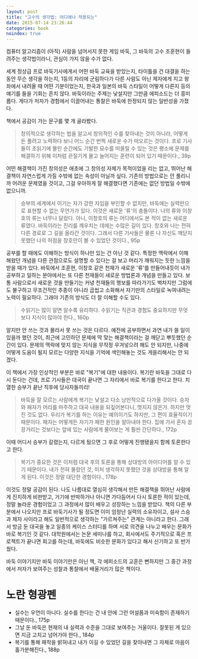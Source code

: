 ```yaml
---
layout: post
title: "고수의 생각법: 어디에나 적용되는"
date: 2015-07-14 23:26:44
categories: book
noindex: true
---
```


컴퓨터 알고리즘이 (아직) 사람을 넘어서지 못한 게임 바둑, 그 바둑의 고수 조훈현이 들려주는 생각법이라니, 관심이 가지 않을 수가 없다.

세계 정상급 프로 바둑기사에게서 어떤 바둑 교육을 받았는지, 타이틀을 건 대결을 하는 동안 무슨 생각을 하는지, 1등의 자리에 군림하다가 다른 사람도 아닌 제자에게 지고 왕좌에서 내려올 때 어떤 기분이었는지, 한국과 일본의 바둑 스타일이 어떻게 다른지 등의 얘기를 들을 기회는 흔치 않다. 바둑이라는 주제는 낯설지만 그만큼 에피소드는 더 흥미롭다. 게다가 저자가 경험에서 이끌어내는 통찰은 바둑에 한정되지 않는 일반성을 가졌다.

책에서 공감이 가는 문구를 몇 개 골라봤다.

> 창의적으로 생각하는 법을 알고서 창의적인 수를 찾아내는 것이 아니라, 어떻게든 풀려고 노력하다 보니 어느 순간 번쩍 새로운 수가 떠오르는 것이다. 프로 기사들이 초읽기에 몰린 순간에도 기발한 묘수를 떠올릴 수 있는 것은 평소에 문제를 해결하기 위해 이처럼 끈질기게 물고 늘어지는 훈련이 되어 있기 때문이다., 39p

어떤 해결책이 가진 창의성은 애초에 그 창의성 자체가 목적이었을 리는 없고, 뛰어난 해결책이 자연스럽게 가질 수밖에 없는 속성이 아닐까 싶다. 기존의 방법으로는 안 풀리니까 어려운 문제였을 것이고, 그걸 우아하게 잘 해결했다면 기존에는 없던 방법일 수밖에 없으니까.

> 승부의 세계에서 이기는 자가 강한 자임을 부인할 수 없지만, 바둑에는 실력만으로 표현할 수 없는 무언가가 있다. 이것은 새로운 '류'의 충돌이다. 나의 류와 이창호의 류는 너무나 달랐다. 아니, 이창호의 류는 어디에서도 본 적이 없는 새로운 류였다. 바둑이라는 진리를 깨우치는 데에는 수많은 길이 있다. 창호와 나는 전혀 다른 경로로 그 길을 올라간 것이다. 그래서 다른 기사들은 물론 나 자신도 깨닫지 못했던 나의 허점을 창호만이 볼 수 있었던 것이다., 95p

공부를 할 때에도 이해하는 방식이 하나만 있는 건 아닌 것 같다. 특정한 맥락에서 이해해왔던 개념을 다른 관점으로도 설명할 수 있다는 걸 보고 머리가 깨워지는 듯한 느낌을 받을 때가 있다. 바둑에서 조훈현, 이창호 같은 천재가 새로운 '류'를 만들어내듯이 내가 공부하고 일하는 분야에서는 또 다른 천재들이 새로운 방법론과 개념을 만들고 있다. 보통 사람으로서 새로운 것을 만들기는 커녕 천재들의 행보를 따라가기도 벅차지만 그럼에도 불구하고 무조건적인 추종이 아니라 곱씹고 소화해서 자기만의 스타일로 녹여내려는 노력이 필요하다. 그래야 기존의 방식도 더 잘 이해할 수도 있다.

> 수읽기는 많이 알면 알수록 유리하다. 수읽기는 직관과 경험도 중요하지만 무엇보다 지식이 많아야 한다., 160p

알지만 안 쓰는 것과 몰라서 못 쓰는 것은 다르다. 예전에 공부하면서 과연 내가 쓸 일이 있을까 했던 것이, 최근에 고민하던 문제에 딱 맞는 해결책이라는 걸 깨닫고 뿌듯했던 순간이 있다. 문제의 맥락에 맞지 않는 지식을 무작정 우겨넣으려 해도 안 되지만, 나중에 어떻게 도움이 될지 모르는 다양한 지식을 기억에 색인해놓는 것도 게을리해서는 안 되겠다.

이 책에서 가장 인상적인 부분은 바로 "복기"에 대한 내용이다. 복기란 바둑을 그대로 다시 둔다는 건데, 프로 기사들은 대국이 끝나면 그 자리에서 바로 복기를 한다고 한다. 치열한 승부가 끝난 직후에 당사자들끼리!

> 바둑을 잘 모르는 사람에게 복기는 낯설고 다소 낭만적으로 다가올 것이다. 승자와 패자가 머리를 마주하고 대국 내용을 되짚어본다니, 멋지지 않은가. 하지만 멋진 것도 없다. 우리가 복기를 하는 이유는 예의이기도 하지만, 그 편이 효율적이기 때문이다. 패자는 어떻게든 자기가 패한 원인을 알아내야 한다. 집에 가서 혼자 끙끙거리는 것보다는 앞에 있는 사람에게 물어보는 게 훨씬 간단하다., 172p

이때 어디서 승부가 갈렸는지, 다르게 뒀으면 그 후로 어떻게 진행됐을지 함께 토론한다고 한다.

> 복기가 중요한 것은 이처럼 대국 후의 토론을 통해 상대방의 아이디어를 알 수 있기 때문이다. 내가 전혀 몰랐던 것, 미처 생각하지 못했던 것을 상대방을 통해 알게 된다. 이것은 정말 대단한 경험이다., 178p

이것도 정말 공감이 된다. 나도 나름대로 열심히 생각해서 만든 해결책을 뛰어난 사람에게 진지하게 비판받고, 거기에 반박하거나 아니면 가다듬어서 다시 토론한 적이 있는데, 정말 놀라운 경험이었고 그 과정에서 많이 배우고 성장하는 느낌을 받았다. 책의 다른 부분에서 나오지만 프로 바둑기사가 될 정도면 이미 엄청난 실력의 소유자이고, 설사 스승과 제자 사이라고 해도 일반적으로 생각하는 "가르쳐주는" 관계는 아니라고 한다. 그래서 방금 둔 대국을 놓고 일종의 케이스 스터디를 하며 서로 의견을 나누고 배우는 문화가 바로 복기인 것 같다. 대학원에서는 논문 세미나를 하고, 회사에서도 주기적으로 혹은 프로젝트가 끝나면 회고를 하는데, 바둑에도 비슷한 문화가 있다고 해서 신기하고 또 반가웠다.

바둑 이야기지만 바둑 이야기만은 아닌 책, 각 에피소드의 교훈은 뻔하지만 그 중간 과정에서 저자가 보여주는 성찰과 통찰에서 배울거리가 많은 책이다.

# 노란 형광펜

- 실수는 우연이 아니다. 실수를 한다는 건 내 안에 그런 어설픔과 미숙함이 존재하기 때문이다., 175p
- 그날 둔 바둑은 현재의 내 실력과 수준을 그대로 보여주는 거울이다. 잘못된 게 있으면 지금 고치고 넘어가야 한다., 184p
- 복기를 통해 패착을 밝혀내고 내가 이길 수 있었던 길을 찾아내면 그 자체로 마음이 홀가분해진다., 188p